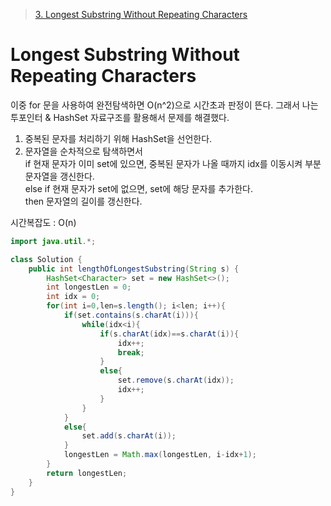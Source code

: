 > [3. Longest Substring Without Repeating Characters](https://leetcode.com/problems/longest-substring-without-repeating-characters/description/?envType=problem-list-v2&envId=rab78cw1)

# Longest Substring Without Repeating Characters

이중 for 문을 사용하여 완전탐색하면 O(n^2)으로 시간초과 판정이 뜬다. 그래서 나는 투포인터 & HashSet 자료구조를 활용해서 문제를 해결했다.

1. 중복된 문자를 처리하기 위해 HashSet을 선언한다.
2. 문자열을 순차적으로 탐색하면서 </br>
if 현재 문자가 이미 set에 있으면, 중복된 문자가 나올 때까지 idx를 이동시켜 부분 문자열을 갱신한다. </br>
else if 현재 문자가 set에 없으면, set에 해당 문자를 추가한다. </br>
then 문자열의 길이를 갱신한다.

시간복잡도 : O(n)




```java
import java.util.*;

class Solution {
    public int lengthOfLongestSubstring(String s) {
        HashSet<Character> set = new HashSet<>();
        int longestLen = 0;
        int idx = 0;
        for(int i=0,len=s.length(); i<len; i++){
            if(set.contains(s.charAt(i))){
                while(idx<i){
                    if(s.charAt(idx)==s.charAt(i)){
                        idx++;
                        break;
                    }
                    else{
                        set.remove(s.charAt(idx));
                        idx++;
                    }
                }
            }
            else{
                set.add(s.charAt(i));
            }
            longestLen = Math.max(longestLen, i-idx+1);
        }               
        return longestLen;
    }
}


```
